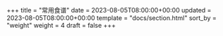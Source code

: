 +++
title = "常用食谱"
date = 2023-08-05T08:00:00+00:00
updated = 2023-08-05T08:00:00+00:00
template = "docs/section.html"
sort_by = "weight"
weight = 4
draft = false
+++